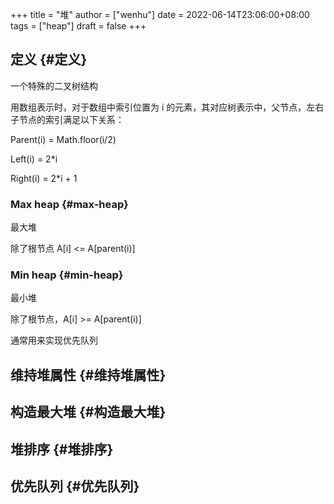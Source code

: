 +++
title = "堆"
author = ["wenhu"]
date = 2022-06-14T23:06:00+08:00
tags = ["heap"]
draft = false
+++

## 定义 {#定义}

一个特殊的二叉树结构

用数组表示时，对于数组中索引位置为 i 的元素，其对应树表示中，父节点，左右子节点的索引满足以下关系：

Parent(i) = Math.floor(i/2)

Left(i) = 2\*i

Right(i) = 2\*i + 1


### Max heap {#max-heap}

最大堆

除了根节点 A[i] &lt;= A[parent(i)]


### Min heap {#min-heap}

最小堆

除了根节点，A[i] &gt;= A[parent(i)]

通常用来实现优先队列


## 维持堆属性 {#维持堆属性}


## 构造最大堆 {#构造最大堆}


## 堆排序 {#堆排序}


## 优先队列 {#优先队列}
